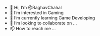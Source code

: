 - 👋 Hi, I’m @RaghavChahal
- 👀 I’m interested in Gaming
- 🌱 I’m currently learning Game Developing
- 💞️ I’m looking to collaborate on ...
- 📫 How to reach me ...

<!---
RaghavChahal/RaghavChahal is a ✨ special ✨ repository because its `README.md` (this file) appears on your GitHub profile.
You can click the Preview link to take a look at your changes.
--->
